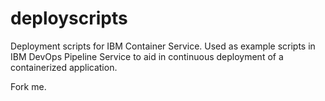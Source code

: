 # deployscripts
Deployment scripts for IBM Container Service. Used as example scripts in IBM DevOps Pipeline Service to aid in continuous deployment of a containerized application. 

Fork me. 
